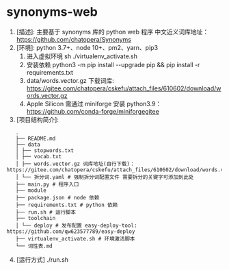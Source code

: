 # synonyms-web

1. [描述]:
   主要基于 synonyms 库的 python web 程序
   中文近义词库地址：https://github.com/chatopera/Synonyms
2. [环境]:
   python 3.7+、node 10+、pm2、yarn、pip3
   1. 进入虚拟环境 sh ./virtualenv_activate.sh
   2. 安装依赖 python3 -m pip install --upgrade pip && pip install -r requirements.txt
   3. data/words.vector.gz 下载词库: https://gitee.com/chatopera/cskefu/attach_files/610602/download/words.vector.gz
   4. Apple Silicon 需通过 miniforge 安装 python3.9：https://github.com/conda-forge/miniforgegitee
3. [项目结构简介]:

```
   .
   ├── README.md
   ├── data
   │ ├── stopwords.txt
   │ ├── vocab.txt
   │ ├── words.vector.gz 词库地址(自行下载)：https://gitee.com/chatopera/cskefu/attach_files/610602/download/words.vector.gz
   │ └── 拆分词.yaml # 强制拆分词配置文件 需要拆分的关键字可添加到此处
   ├── main.py # 程序入口
   ├── module
   ├── package.json # node 依赖
   ├── requirements.txt # python 依赖
   ├── run.sh # 运行脚本
   ├── toolchain
   │ └── deploy # 发布配置 easy-deploy-tool: https://github.com/qw623577789/easy-deploy
   ├── virtualenv_activate.sh # 环境激活脚本
   └── 词性表.md
```

4. [运行方式]
   ./run.sh
